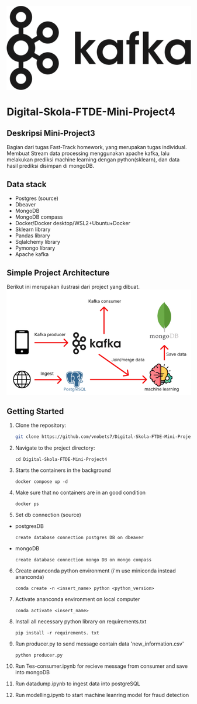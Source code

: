 ![image](https://github.com/vnobets7/Digital-Skola-FTDE-Mini-Project4/blob/main/images/kafka-icon.png)

# Digital-Skola-FTDE-Mini-Project4
## Deskripsi Mini-Project3
Bagian dari tugas Fast-Track homework, yang merupakan tugas individual. Membuat Stream data processing menggunakan apache kafka, lalu melakukan prediksi machine learning dengan python(sklearn), dan data hasil prediksi disimpan di mongoDB.

## Data stack
- Postgres (source)
- Dbeaver
- MongoDB 
- MongoDB compass
- Docker/Docker desktop/WSL2+Ubuntu+Docker
- Sklearn library
- Pandas library
- Sqlalchemy library
- Pymongo library
- Apache kafka

##  Simple Project Architecture
Berikut ini merupakan ilustrasi dari project yang dibuat. <br>
![Project Architecture](https://github.com/vnobets7/Digital-Skola-FTDE-Mini-Project4/blob/main/images/SS-project-8-flow-project-edit.PNG)

## Getting Started
1. Clone the repository:
    ```bash
    git clone https://github.com/vnobets7/Digital-Skola-FTDE-Mini-Project4.git
    ```

2. Navigate to the project directory:
   ```
   cd Digital-Skola-FTDE-Mini-Project4
   ```

3. Starts the containers in the background
   ```
   docker compose up -d
   ```

4. Make sure that no containers are in an good condition
   ```
   docker ps
   ```

5. Set db connection (source)
* postgresDB
   ```
   create database connection postgres DB on dbeaver
   ```
* mongoDB
   ```
   create database connection mongo DB on mongo compass
   ```

6. Create ananconda python environment (i'm use miniconda instead ananconda)
   ```
   conda create -n <insert_name> python <python_version>
   ```

7. Activate ananconda environment on local computer
   ```
   conda activate <insert_name>
   ```

8. Install all necessary python library on requirements.txt
   ```
   pip install -r requirements. txt
   ```

9. Run producer.py to send message contain data 'new_information.csv'
   ```
   python producer.py
   ```

10. Run Tes-consumer.ipynb for recieve message from consumer and save into mongoDB

11. Run datadump.ipynb to ingest data into postgreSQL

12. Run modelling.ipynb to start machine leanring model for fraud detection

